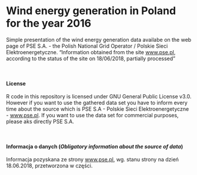 
# Wind energy generation in Poland for the year 2016

Simple presentation of the wind energy generation data availabe on the
web page of PSE S.A. - the Polish National Grid Operator / Polskie Sieci
Elektroenergetyczne. “Information obtained from the site www.pse.pl,
according to the status of the site on 18/06/2018, partially processed”

<br>
<h4>
<b>License</b>
</h4>

R code in this repository is licensed under GNU General Public License
v3.0. However if you want to use the gathered data set you have to
inform every time about the source which is PSE S.A - Polskie Sieci
Elektroenergetyczne - www.pse.pl. If you want to use the data set for
commercial purposes, please aks directly PSE S.A.

<br>
<h4>
<b>Informacja o danych (<i>Obligatory information about the source of
data</i>)</b>
</h4>

Informacja pozyskana ze strony www.pse.pl, wg. stanu strony na dzień
18.06.2018, przetworzona w części.
